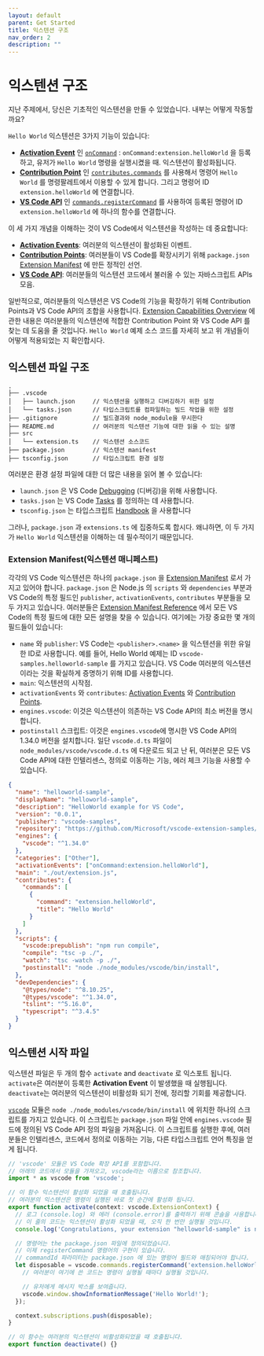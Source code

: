 ```yaml
---
layout: default
parent: Get Started
title: 익스텐션 구조
nav_order: 2
description: ""
---
```


# 익스텐션 구조

지난 주제에서, 당신은 기초적인 익스텐션을 만들 수 있었습니다. 내부는 어떻게 작동할까요?

`Hello World` 익스텐션은 3가지 기능이 있습니다:

- [**Activation Event**](/api/references/activation-events) 인 [`onCommand`](/api/references/activation-events#onCommand) : `onCommand:extension.helloWorld` 을 등록하고, 유저가 `Hello World` 명령을 실행시켰을 때. 익스텐션이 활성화됩니다.
- [**Contribution Point**](/api/references/contribution-points) 인 [`contributes.commands`](/api/references/contribution-points#contributes.commands) 를 사용해서 명령어 `Hello World` 를 명령팔레트에서 이용할 수 있게 합니다. 그리고 명령어 ID `extension.helloWorld` 에 연결합니다.
- [**VS Code API**](/api/references/vscode-api) 인 [`commands.registerCommand`](/api/references/vscode-api#commands.registerCommand) 를 사용하여 등록된 명령어 ID `extension.helloWorld` 에 하나의 함수를 연결합니다.

이 세 가지 개념을 이해하는 것이 VS Code에서 익스텐션을 작성하는 데 중요합니다:

- [**Activation Events**](/api/references/activation-events): 여러분의 익스텐션이 활성화된 이벤트.
- [**Contribution Points**](/api/references/contribution-points): 여러분들이 VS Code를 확장시키기 위해 `package.json` [Extension Manifest](#extension-manifest) 에 만든 정적인 선언.
- [**VS Code API**](/api/references/vscode-api): 여러분들의 익스텐션 코드에서 불러올 수 있는 자바스크립트 APIs 모음.

일반적으로, 여러분들의 익스텐션은 VS Code의 기능을 확장하기 위해 Contribution Points과 VS Code API의 조합을 사용합니다. [Extension Capabilities Overview](/api/extension-capabilities/overview) 에 관한 내용은 여러분들의 익스텐션에 적합한 Contribution Point 와 VS Code API 를 찾는 데 도움을 줄 것입니다.
`Hello World` 예제 소스 코드를 자세히 보고 위 개념들이 어떻게 적용되었는 지 확인합시다.

<!--
# Extension Anatomy

In the last topic, you were able to get a basic extension running. How does it work under the hood?

The `Hello World` extension does 3 things:

- Registers the [`onCommand`](/api/references/activation-events#onCommand) [**Activation Event**](/api/references/activation-events): `onCommand:extension.helloWorld`, so the extension becomes activated when user runs the `Hello World` command.
- Uses the [`contributes.commands`](/api/references/contribution-points#contributes.commands) [**Contribution Point**](/api/references/contribution-points) to make the command `Hello World` available in the Command Palette, and bind it to a command ID `extension.helloWorld`.
- Uses the [`commands.registerCommand`](/api/references/vscode-api#commands.registerCommand) [**VS Code API**](/api/references/vscode-api) to bind a function to the registered command ID `extension.helloWorld`.

Understanding these three concepts is crucial to writing extensions in VS Code:

- [**Activation Events**](/api/references/activation-events): events upon which your extension becomes active.
- [**Contribution Points**](/api/references/contribution-points): static declarations that you make in the `package.json` [Extension Manifest](#extension-manifest) to extend VS Code.
- [**VS Code API**](/api/references/vscode-api): a set of JavaScript APIs that you can invoke in your extension code.

In general, your extension would use a combination of Contribution Points and VS Code API to extend VS Code's functionality. The [Extension Capabilities Overview](/api/extension-capabilities/overview) topic helps you find the right Contribution Point and VS Code API for your extension.

Let's take a closer look of `Hello World` sample's source code and see how these concepts apply to it.
-->

## 익스텐션 파일 구조

```
.
├── .vscode
│   ├── launch.json     // 익스텐션을 실행하고 디버깅하기 위한 설정
│   └── tasks.json      // 타입스크립트를 컴파일하는 빌드 작업을 위한 설정
├── .gitignore          // 빌드결과와 node_module을 무시한다
├── README.md           // 여러분의 익스텐션 기능에 대한 읽을 수 있는 설명
├── src
│   └── extension.ts    // 익스텐션 소스코드
├── package.json        // 익스텐션 manifest
├── tsconfig.json       // 타입스크립트 환경 설정
```

여러분은 환경 설정 파일에 대한 더 많은 내용을 읽어 볼 수 있습니다:

- `launch.json` 은 VS Code [Debugging](/docs/editor/debugging) (디버깅)을 위해 사용합니다.
- `tasks.json` 는 VS Code [Tasks](/docs/editor/tasks) 를 정의하는 데 사용합니다.
- `tsconfig.json` 는 타입스크립트 [Handbook](https://www.typescriptlang.org/docs/handbook/tsconfig-json.html) 을 사용합니다

그러나, `package.json` 과 `extensions.ts` 에 집중하도록 합시다. 왜냐하면, 이 두 가지가 `Hello World` 익스텐션을 이해하는 데 필수적이기 때문입니다.

<!--
## Extension File Structure

```
.
├── .vscode
│   ├── launch.json     // Config for launching and debugging the extension
│   └── tasks.json      // Config for build task that compiles TypeScript
├── .gitignore          // Ignore build output and node_modules
├── README.md           // Readable description of your extension's functionality
├── src
│   └── extension.ts    // Extension source code
├── package.json        // Extension manifest
├── tsconfig.json       // TypeScript configuration
```

You can read more about the configuration files:

- `launch.json` used to configure VS Code [Debugging](/docs/editor/debugging)
- `tasks.json` for defining VS Code [Tasks](/docs/editor/tasks)
- `tsconfig.json` consult the TypeScript [Handbook](https://www.typescriptlang.org/docs/handbook/tsconfig-json.html)

However, let's focus on `package.json` and `extensions.ts`, which are essential to understanding the `Hello World` extension.
-->


### Extension Manifest(익스텐션 매니페스트)

각각의 VS Code 익스텐션은 하나의 `package.json` 을 [Extension Manifest](/api/references/extension-manifest) 로서 가지고 있어야 합니다.  `package.json` 은 Node.js 의 `scripts` 와 `dependencies` 부분과 VS Code의 특정 필드인 `publisher`, `activationEvents`, `contributes` 부분들을 모두 가지고 있습니다. 여러분들은 [Extension Manifest Reference](/api/references/extension-manifest) 에서 모든 VS Code의 특정 필드에 대한 모든 설명을 찾을 수 있습니다. 여기에는 가장 중요한 몇 개의 필드들이 있습니다:

- `name` 와 `publisher`: VS Code는 `<publisher>.<name>` 을 익스텐션을 위한 유일한 ID로 사용합니다. 예를 들어, Hello World 예제는 ID `vscode-samples.helloworld-sample` 를 가지고 있습니다. VS Code 여러분의 익스텐션이라는 것을 확실하게 증명하기 위해 ID를 사용합니다.
- `main`: 익스텐션의 시작점.
- `activationEvents` 와 `contributes`: [Activation Events](/api/references/activation-events) 와 [Contribution Points](/api/references/contribution-points).
- `engines.vscode`: 이것은 익스텐션이 의존하는 VS Code API의 최소 버전을 명시합니다.
- `postinstall` 스크립트: 이것은 `engines.vscode`에 명시한 VS Code API의 1.34.0 버전을 설치합니다. 일단 `vscode.d.ts` 파일이 `node_modules/vscode/vscode.d.ts` 에 다운로드 되고 난 뒤, 여러분은 모든 VS Code API에 대한 인텔리센스, 정의로 이동하는 기능, 에러 체크 기능을 사용할 수 있습니다.

<!--
### Extension Manifest

Each VS Code extension must have a `package.json` as its [Extension Manifest](/api/references/extension-manifest). The `package.json` contains a mix of Node.js fields such as `scripts` and `dependencies` and VS Code specific fields such as `publisher`, `activationEvents` and `contributes`. You can find description of all VS Code specific fields in [Extension Manifest Reference](/api/references/extension-manifest). Here are some most important fields:

- `name` and `publisher`: VS Code uses `<publisher>.<name>` as a unique ID for the extension. For example, the Hello World sample has the ID `vscode-samples.helloworld-sample`. VS Code uses the ID to uniquely identify your extension
- `main`: The extension entry point.
- `activationEvents` and `contributes`: [Activation Events](/api/references/activation-events) and [Contribution Points](/api/references/contribution-points).
- `engines.vscode`: This specifies the minimum version of VS Code API that the extension depends on.
- The `postinstall` script: This would install the 1.34.0 version of VS Code API as specified in `engines.vscode`. Once the `vscode.d.ts` file is downloaded to `node_modules/vscode/vscode.d.ts`, you will get IntelliSense, jump to definition and error checking for all usage of VS Code API.
-->

```json
{
  "name": "helloworld-sample",
  "displayName": "helloworld-sample",
  "description": "HelloWorld example for VS Code",
  "version": "0.0.1",
  "publisher": "vscode-samples",
  "repository": "https://github.com/Microsoft/vscode-extension-samples/helloworld-sample",
  "engines": {
    "vscode": "^1.34.0"
  },
  "categories": ["Other"],
  "activationEvents": ["onCommand:extension.helloWorld"],
  "main": "./out/extension.js",
  "contributes": {
    "commands": [
      {
        "command": "extension.helloWorld",
        "title": "Hello World"
      }
    ]
  },
  "scripts": {
    "vscode:prepublish": "npm run compile",
    "compile": "tsc -p ./",
    "watch": "tsc -watch -p ./",
    "postinstall": "node ./node_modules/vscode/bin/install",
  },
  "devDependencies": {
    "@types/node": "^8.10.25",
    "@types/vscode": "^1.34.0",
    "tslint": "^5.16.0",
    "typescript": "^3.4.5"
  }
}
```
## 익스텐션 시작 파일

익스텐션 파일은 두 개의 함수 `activate` and `deactivate` 로 익스포트 됩니다. `activate`은 여러분이 등록한 **Activation Event** 이 발생했을 때 실행됩니다. `deactivate`는 여러분의 익스텐션이 비활성화 되기 전에, 정리할 기회를 제공합니다.

[`vscode`](https://www.npmjs.com/package/vscode) 모듈은 `node ./node_modules/vscode/bin/install` 에 위치한 하나의 스크립트를 가지고 있습니다. 이 스크립트는 `package.json` 파일 안에 `engines.vscode` 필드에 정의된 VS Code API 정의 파일을 가져옵니다. 이 스크립트를 실행한 후에, 여러분들은 인텔리센스, 코드에서 정의로 이동하는 기능, 다른 타입스크립트 언어 특징을 얻게 됩니다.

```ts
// 'vscode' 모듈은 VS Code 확장 API를 포함합니다.
// 아래의 코드에서 모듈을 가져오고, vscode라는 이름으로 참조합니다.
import * as vscode from 'vscode';

// 이 함수 익스텐션이 활성화 되었을 때 호출됩니다.
// 여러분의 익스텐션은 명령이 실행된 바로 첫 순간에 활성화 됩니다.
export function activate(context: vscode.ExtensionContext) {
  // 로그 (console.log) 와 에러 (console.error)를 출력하기 위해 콘솔을 사용합니다.
  // 이 줄의 코드는 익스텐션이 활성화 되었을 때, 오직 한 번만 실행될 것입니다.
  console.log('Congratulations, your extension "helloworld-sample" is now active!');

  // 명령어는 the package.json 파일에 정의되었습니다.
  // 이제 registerCommand 명령어의 구현이 있습니다.
  // commandId 파라미터는 package.json 에 있는 명렁어 필드와 매칭되어야 합니다.
  let disposable = vscode.commands.registerCommand('extension.helloWorld', () => {
    // 여러분이 여기에 쓴 코드는 명령이 실행될 때마다 실행될 것입니다.

    // 유저에게 메시지 박스를 보여줍니다.
    vscode.window.showInformationMessage('Hello World!');
  });

  context.subscriptions.push(disposable);
}

// 이 함수는 여러분의 익스텐션이 비활성화되었을 때 호출됩니다.
export function deactivate() {}
```

<!--
## Extension Entry File

The extension entry file exports two functions, `activate` and `deactivate`. `activate` is executed when your registered **Activation Event** happens. `deactivate` gives you a chance to clean up before your extension becomes deactivated.

The [`vscode`](https://www.npmjs.com/package/vscode) module contains a script located at `node ./node_modules/vscode/bin/install`. The script pulls the VS Code API definition file depending on the `engines.vscode` field in `package.json`. After running the script, you would get IntelliSense, jump to definition and other TypeScript language features in your code.

```ts
// The module 'vscode' contains the VS Code extensibility API
// Import the module and reference it with the alias vscode in your code below
import * as vscode from 'vscode';

// this method is called when your extension is activated
// your extension is activated the very first time the command is executed
export function activate(context: vscode.ExtensionContext) {
  // Use the console to output diagnostic information (console.log) and errors (console.error)
  // This line of code will only be executed once when your extension is activated
  console.log('Congratulations, your extension "helloworld-sample" is now active!');

  // The command has been defined in the package.json file
  // Now provide the implementation of the command with registerCommand
  // The commandId parameter must match the command field in package.json
  let disposable = vscode.commands.registerCommand('extension.helloWorld', () => {
    // The code you place here will be executed every time your command is executed

    // Display a message box to the user
    vscode.window.showInformationMessage('Hello World!');
  });

  context.subscriptions.push(disposable);
}

// this method is called when your extension is deactivated
export function deactivate() {}
```
-->
